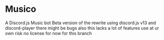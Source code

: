 # Musico
A Discord.js Music bot
Beta version of the rewrite using discord.js v13 and discord-player 
there might be bugs 
also this lacks a lot of features 
use at ur own risk no license for now for this branch
